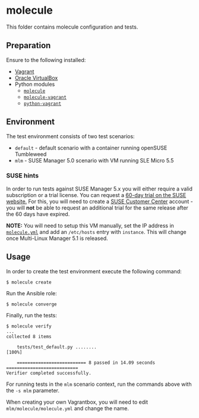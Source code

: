 # molecule

This folder contains molecule configuration and tests.

## Preparation

Ensure to the following installed:

- [Vagrant](https://vagrantup.com)
- [Oracle VirtualBox](https://virtualbox.org)
- Python modules
  - [`molecule`](https://pypi.org/project/molecule/)
  - [`molecule-vagrant`](https://pypi.org/project/molecule-vagrant/)
  - [`python-vagrant`](https://pypi.org/project/python-vagrant/)

## Environment

The test environment consists of two test scenarios:

- `default` - default scenario with a container running openSUSE Tumbleweed
- `mlm` - SUSE Manager 5.0 scenario with VM running SLE Micro 5.5

### SUSE hints

In order to run tests against SUSE Manager 5.x you will either require a valid subscription or a trial license.
You can request a [60-day trial on the SUSE website.](https://www.suse.com/products/suse-manager/download/)
For this, you will need to create a [SUSE Customer Center](https://scc.suse.com) account - you will **not** be able to request an additional trial for the same release after the 60 days have expired.

**NOTE:** You will need to setup this VM manually, set the IP address in [`molecule.yml`](molecule.yml) and add an `/etc/hosts` entry with `instance`. This will change once Multi-Linux Manager 5.1 is released.

## Usage

In order to create the test environment execute the following command:

```shell
$ molecule create
```

Run the Ansible role:

```shell
$ molecule converge
```

Finally, run the tests:

```shell
$ molecule verify
...
collected 8 items

    tests/test_default.py ........                                           [100%]

    ========================== 8 passed in 14.09 seconds ===========================
Verifier completed successfully.
```

For running tests in the `mlm` scenario context, run the commands above with the `-s mlm` parameter.

When creating your own Vagrantbox, you will need to edit `mlm/molecule/molecule.yml` and change the name.
